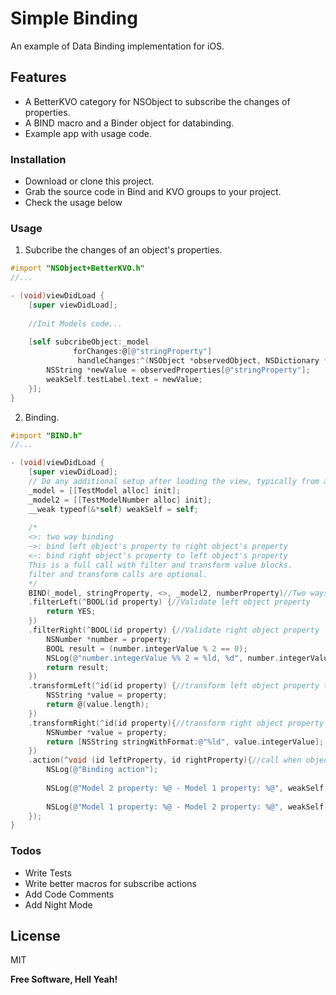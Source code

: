 # Simple Binding
An example of Data Binding implementation for iOS. 


## Features

  - A BetterKVO category for NSObject to subscribe the changes of properties.
  - A BIND macro and a Binder object for databinding.
  - Example app with usage code.

### Installation

- Download or clone this project.
- Grab the source code in Bind and KVO groups to your project.
- Check the usage below


### Usage

1. Subcribe the changes of an object's properties.

```objective-c
#import "NSObject+BetterKVO.h"
//...

- (void)viewDidLoad {
    [super viewDidLoad];
    
    //Init Models code...
    
    [self subcribeObject:_model
              forChanges:@[@"stringProperty"]
               handleChanges:^(NSObject *observedObject, NSDictionary *observedProperties) {
        NSString *newValue = observedProperties[@"stringProperty"];
        weakSelf.testLabel.text = newValue;
    }];
}
```

2. Binding.

```objective-c
#import "BIND.h"
//...

- (void)viewDidLoad {
    [super viewDidLoad];
    // Do any additional setup after loading the view, typically from a nib.
    _model = [[TestModel alloc] init];
    _model2 = [[TestModelNumber alloc] init];
    __weak typeof(&*self) weakSelf = self;
    
    /*
    <>: two way binding
    ~>: bind left object's property to right object's property
    <~: bind right object's property to left object's property
    This is a full call with filter and transform value blocks. 
    filter and transform calls are optional.
    */
    BIND(_model, stringProperty, <>, _model2, numberProperty)//Two ways binding
    .filterLeft(^BOOL(id property) {//Validate left object property
        return YES;
    })
    .filterRight(^BOOL(id property) {//Validate right object property
        NSNumber *number = property;
        BOOL result = (number.integerValue % 2 == 0);
        NSLog(@"number.integerValue %% 2 = %ld, %d", number.integerValue % 2, result);
        return result;
    })
    .transformLeft(^id(id property) {//transform left object property to new value which will be set to right object property
        NSString *value = property;
        return @(value.length);
    })
    .transformRight(^id(id property){//transform right object property to new value which will be set to left object property
        NSNumber *value = property;
        return [NSString stringWithFormat:@"%ld", value.integerValue];
    })
    .action(^void (id leftProperty, id rightProperty){//call when objects' properties changed. These are raw properties
        NSLog(@"Binding action");
        
        NSLog(@"Model 2 property: %@ - Model 1 property: %@", weakSelf.model2.numberProperty, weakSelf.model.stringProperty);
        
        NSLog(@"Model 1 property: %@ - Model 2 property: %@", weakSelf.model.stringProperty, weakSelf.model2.numberProperty);
    });
}
```


### Todos

 - Write Tests
 - Write better macros for subscribe actions
 - Add Code Comments
 - Add Night Mode

License
----

MIT


**Free Software, Hell Yeah!**

